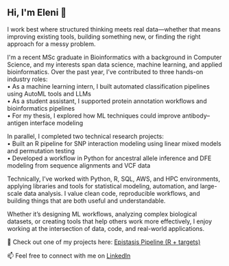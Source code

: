 ## Hi, I'm Eleni 👋

I work best where structured thinking meets real data—whether that means improving existing tools, building something new, or finding the right approach for a messy problem.

I'm a recent MSc graduate in Bioinformatics with a background in Computer Science, and my interests span data science, machine learning, and applied bioinformatics. Over the past year, I’ve contributed to three hands-on industry roles:  
• As a machine learning intern, I built automated classification pipelines using AutoML tools and LLMs  
• As a student assistant, I supported protein annotation workflows and bioinformatics pipelines  
• For my thesis, I explored how ML techniques could improve antibody–antigen interface modeling

In parallel, I completed two technical research projects:  
• Built an R pipeline for SNP interaction modeling using linear mixed models and permutation testing  
• Developed a workflow in Python for ancestral allele inference and DFE modeling from sequence alignments and VCF data

Technically, I’ve worked with Python, R, SQL, AWS, and HPC environments, applying libraries and tools for statistical modeling, automation, and large-scale data analysis. I value clean code, reproducible workflows, and building things that are both useful and understandable.

Whether it’s designing ML workflows, analyzing complex biological datasets, or creating tools that help others work more effectively, I enjoy working at the intersection of data, code, and real-world applications.

🔗 Check out one of my projects here: [Epistasis Pipeline (R + targets)](https://github.com/YOUR_USERNAME/YOUR_REPO)

📫 Feel free to connect with me on [LinkedIn](https://www.linkedin.com/in/YOUR_LINKEDIN/)
